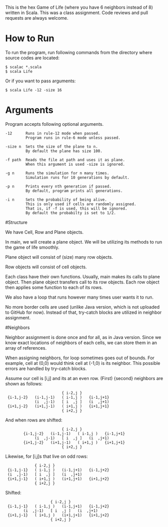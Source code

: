 This is the hex Game of Life (where you have 6 
neighbors instead of 8) written in Scala.
This was a class assignment.
Code reviews and pull requests are always welcome.



# How to Run

To run the program, run following commands from
  the directory where source codes are located: 

````
$ scalac *.scala
$ scala Life
````

Or if you want to pass arguments:

````
$ scala Life -12 -size 16
````


# Arguments

Program accepts following optional arguments.

````
-12      Runs in rule-12 mode when passed.
         Program runs in rule-6 mode unless passed.

-size n  Sets the size of the plane to n.
         By default the plane has size 100.

-f path  Reads the file at path and uses it as plane.
         When this argument is used -size is ignored.

-g n     Runs the simulation for n many times.
         Simulation runs for 10 generations by default. 

-p n     Prints every nth generation if passed.
         By default, program prints all generations.

-i n     Sets the probability of being alive.
         This is only used if cells are randomly assigned.
         That is, if -f is used, this will be ignored.
         By default the probabilty is set to 1/2.
````

#Structure

We have Cell, Row and Plane objects.

In main, we will create a plane object. We will be utilizing its methods to run the game of life smoothly.

Plane object will consist of (size) many row objects.

Row objects will consist of cell objects.

Each class have their own functions. Usually, main makes its calls to plane object. Then plane object transfers call to its row objects. Each row object then applies some function to each of its rows.

We also have a loop that runs however many times user wants it to run.

No more border cells are used (unlike Java version, which is not uploaded to GitHub for now). Instead of that, try-catch blocks are utilized in neighbor assignment.


#Neighbors

Neighbor assignment is done once and for all, as in Java version. Since we know exact locations of neighbors of each cells, we can store them in an array of references.

When assigning neighbors, for loop sometimes goes out of bounds. For example, cell at (0,0) would think cell at (-1,0) is its neighbor. This possible errors are handled by try-catch blocks.

Assume our cell is [i,j] and its at an even row. (First) {second} neighbors are shown as follows:

````
                         { i-2,j }
 {i-1,j-2}   (i-1,j-1)   ( i-1,j )   {i-1,j+1}
             (i  ,j-1)   [ i  ,j ]   (i  ,j+1)
 {i+1,j-2}   (i+1,j-1)   ( i+1,j )   {i+1,j+1}
                         { i+2,j }
````

And when rows are shifted:

````
                         { i-2,j }
        {i-1,j-2}   (i-1,j-1)   ( i-1,j )   {i-1,j+1}
             (i  ,j-1)   [ i  ,j ]   (i  ,j+1)
        {i+1,j-2}   (i+1,j-1)   ( i+1,j )   {i+1,j+1}
                         { i+2,j }
````

Likewise, for [i,j]s that live on odd rows:

````
             { i-2,j }
 {i-1,j-1}   ( i-1,j )   (i-1,j+1)   {i-1,j+2}
 (i  ,j-1)   [ i  ,j ]   (i  ,j+1)
 {i+1,j-1}   ( i+1,j )   (i+1,j+1)   {i+1,j+2}
             { i+2,j }
````

Shifted:
````
                    { i-2,j }
 {i-1,j-1}   ( i-1,j )   (i-1,j+1)   {i-1,j+2}
        (i  ,j-1)   [ i  ,j ]   (i  ,j+1)
 {i+1,j-1}   ( i+1,j )   (i+1,j+1)   {i+1,j+2}
                    { i+2,j }
````

